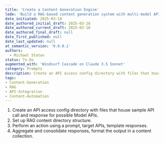 ```yaml
---
title: 'Create a Content Generation Engine'
lede: 'Build a RAG-based content generation system with multi-model API integration'
date_initiated: 2025-03-18
date_authored_initial_draft: 2025-03-18
date_authored_current_draft: 2025-03-18
date_authored_final_draft: null
date_first_published: null
date_last_updated: null
at_semantic_version: '0.0.0.1'
authors: 
  - Michael Staton
status: To-Do
augmented_with: 'Windsurf Cascade on Claude 3.5 Sonnet'
category: Prompts
description: Create an API access config directory with files that house sample API call and response for possible Model APIs. Set up RAG content directory structure. Perform an action using a prompt, target APIs, template responses. Aggregate and consolidate responses, format the output in a content collection.
tags:
- Content-Generation
- RAG
- API-Integration
- Content-Automation
---
```

1. Create an API access config directory with files that house sample API call and response for possible Model APIs. 
2. Set up RAG content directory structure. 
3. Perform an action using a prompt, target APIs, template responses. 
4. Aggregate and consolidate responses, format the output in a content collection.